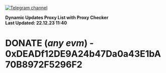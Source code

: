 [![Telegram channel](https://img.shields.io/endpoint?url=https://runkit.io/damiankrawczyk/telegram-badge/branches/master?url=https://t.me/n4z4v0d)](https://t.me/n4z4v0d) 

**Dynamic Updates Proxy List with Proxy Checker**  
**Last Updated: 22.12.23 11:40**

# DONATE (_any evm_) - 0xDEADf12DE9A24b47Da0a43E1bA70B8972F5296F2
